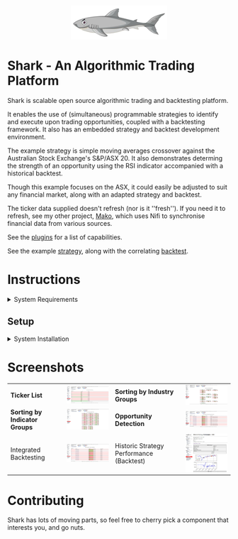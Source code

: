 <p align="center">
  <img src="https://github.com/danielneil/Shark/blob/main/shark/files/ui_patches/logofullsize.png?raw=true">
</p>

# Shark - An Algorithmic Trading Platform

Shark is scalable open source algorithmic trading and backtesting platform.

It enables the use of (simultaneous) programmable strategies to identify and execute upon trading opportunities, coupled with a backtesting framework. It also has an embedded strategy and backtest development environment. 

The example strategy is simple moving averages crossover against the Australian Stock Exchange's S&P/ASX 20. It also demonstrates determing the strength of an opportunity using the RSI indicator accompanied with a historical backtest.  

Though this example focuses on the ASX, it could easily be adjusted to suit any financial market, along with an adapted strategy and backtest.  

The ticker data supplied doesn't refresh (nor is it ''fresh''). If you need it to refresh, see my other project, [Mako](https://github.com/danielneil/Mako), which uses Nifi to synchronise financial data from various sources.

See the [plugins](https://github.com/danielneil/Shark/blob/main/doc/README.PLUGINS.md) for a list of capabilities.

See the example [strategy](https://github.com/danielneil/Shark/blob/main/shark/files/strategies/moving_averages.py), along with the correlating [backtest](https://github.com/danielneil/Shark/blob/main/shark/files/strategies/backtesting/backtest_moving_averages.py).

# Instructions 

<details>
<summary>System Requirements</summary>
<br>
  
| Operating System | CPU  | RAM | DISK |
| ------------- | ------------- | ------------- | ------------- |
| Debian GNU/Linux 10         | 4 CPU   | 8 GB | 80 GB  |
  
</details>


## Setup

<details>
<summary>System Installation</summary>
<br>
  
1. Prepare a vanilla Debian Server with VirtualBox ([help](https://linuxhint.com/install_debian10_virtualbox/)).

2. Install ansible ([help](https://linuxhint.com/install_ansible_debian10/)).

3. Install Git ([help](https://linuxhint.com/install_git_debian_10/)).

4. Open a terminal, and run:
```
git clone https://github.com/danielneil/Shark.git && cd Shark && ./build.sh
```
5. Navigate to http://debian-server-ip/nagios (web credentials are shark/shark).

  
</details>


# Screenshots

<table>
 <tr>
   <td style="font-weight: bold">Ticker List</td>
  <td> <img width="300" src="https://github.com/danielneil/Shark/blob/main/screenshots/screenshot.JPG?raw=true">
  <td style='font-weight: bold'>Sorting by Industry Groups
  <td> <img width="300" src="https://github.com/danielneil/Shark/blob/main/screenshots/industry-groups-view.JPG?raw=true" />
  <tr>
   <td style='font-weight: bold'>Sorting by Indicator Groups
   <td> <img width="300" src="https://github.com/danielneil/Shark/blob/main/screenshots/indicator-groups.JPG?raw=true" />
   <td style='font-weight: bold'>Opportunity Detection
   <td> <img width="300" src="https://github.com/danielneil/Shark/blob/main/screenshots/strategy.JPG?raw=true"/>
   <tr>
    <td>Integrated Backtesting
    <td> <img width="300" src="https://github.com/danielneil/Shark/blob/main/screenshots/backtest.JPG?raw=true" />
    <td>Historic Strategy Performance (Backtest) 
    <td> <img width="300" src="https://github.com/danielneil/Shark/blob/main/screenshots/strategy-performance.JPG?raw=true"/>
</table>

# Contributing 

Shark has lots of moving parts, so feel free to cherry pick a component that interests you, and go nuts.
